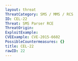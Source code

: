 ```yaml
---
layout: threat
ThreatCategory: SMS / MMS / RCS
ID: CEL-22
Threat: SMS Parser RCE
ThreatOrigin:
ExploitExample:
CVEExample: CVE-2015-6602
PossibleCountermeasures: {}
title: CEL-22
rawID: 22
---
```


